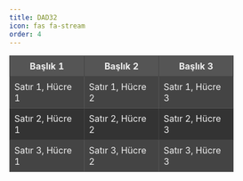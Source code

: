 ```yaml
---
title: DAD32
icon: fas fa-stream
order: 4
---
```


<table style="border-collapse: collapse; width: 80%; background-color: #333; color: #eee; margin-left: 0;">
  <thead>
    <tr style="background-color: #555;">
      <th style="border: 1px solid #444; padding: 8px;">Başlık 1</th>
      <th style="border: 1px solid #444; padding: 8px;">Başlık 2</th>
      <th style="border: 1px solid #444; padding: 8px;">Başlık 3</th>
    </tr>
  </thead>
  <tbody>
    <tr style="background-color: #444;">
      <td style="border: 1px solid #555; padding: 8px;">Satır 1, Hücre 1</td>
      <td style="border: 1px solid #555; padding: 8px;">Satır 1, Hücre 2</td>
      <td style="border: 1px solid #555; padding: 8px;">Satır 1, Hücre 3</td>
    </tr>
    <tr style="background-color: #333;">
      <td style="border: 1px solid #444; padding: 8px;">Satır 2, Hücre 1</td>
      <td style="border: 1px solid #444; padding: 8px;">Satır 2, Hücre 2</td>
      <td style="border: 1px solid #444; padding: 8px;">Satır 2, Hücre 3</td>
    </tr>
    <tr style="background-color: #444;">
      <td style="border: 1px solid #555; padding: 8px;">Satır 3, Hücre 1</td>
      <td style="border: 1px solid #555; padding: 8px;">Satır 3, Hücre 2</td>
      <td style="border: 1px solid #555; padding: 8px;">Satır 3, Hücre 3</td>
    </tr>
  </tbody>
</table>


